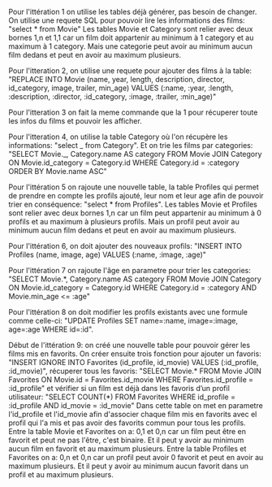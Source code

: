 Pour l'ittération 1 on utilise les tables déjà générer, pas besoin de changer. On utilise une requete SQL pour pouvoir lire les informations des films: "select \* from Movie" Les tables Movie et Category sont relier avec deux bornes 1,n et 1,1 car un film doit appartenir au minimum à 1 category et au maximum à 1 category. Mais une categorie peut avoir au minimum aucun film dedans et peut en avoir au maximum plusieurs.

Pour l'itteration 2, on utilise une requete pour ajouter des films à la table: "REPLACE INTO Movie (name, year, length, description, director, id_category, image, trailer, min_age)
VALUES (:name, :year, :length, :description, :director, :id_category, :image, :trailer, :min_age)"

Pour l'itteration 3 on fait la meme commande que la 1 pour récuperer toute les infos du films et pouvoir les afficher.

Pour l'itteration 4, on utilise la table Category où l'on récupère les informations: "select _ from Category". Et on trie les films par categories: "SELECT Movie._, Category.name AS category
FROM Movie
JOIN Category ON Movie.id_category = Category.id
WHERE Category.id = :category
ORDER BY Movie.name ASC"

Pour l'ittération 5 on rajoute une nouvelle table, la table Profiles qui permet de prendre en compte les profils ajouté, leur nom et leur age afin de pouvoir trier en conséquence: "select \* from Profiles". Les tables Movie et Profiles sont relier avec deux bornes 1,n car un film peut appartenir au minimum à 0 profils et au maximum à plusieurs profils. Mais un profil peut avoir au minimum aucun film dedans et peut en avoir au maximum plusieurs.

Pour l'ittération 6, on doit ajouter des nouveaux profils: "INSERT INTO Profiles (name, image, age) VALUES (:name, :image, :age)"

Pour l'ittération 7 on rajoute l'âge en parametre pour trier les categories: "SELECT Movie.\*, Category.name AS category
FROM Movie
JOIN Category ON Movie.id_category = Category.id
WHERE Category.id = :category
AND Movie.min_age <= :age"

Pour l'ittération 8 on doit modifier les profils existants avec une formule comme celle-ci: "UPDATE Profiles SET name=:name, image=:image, age=:age WHERE id=:id".

Début de l'ittération 9: on créé une nouvelle table pour pouvoir gérer les films mis en favorits. On créer ensuite trois fonction pour
ajouter un favoris: "INSERT IGNORE INTO Favorites (id_profile, id_movie) VALUES (:id_profile, :id_movie)",
récuperer tous les favoris: "SELECT Movie.\* FROM Movie
JOIN Favorites ON Movie.id = Favorites.id_movie
WHERE Favorites.id_profile = :id_profile"
et vérifier si un film est déjà dans les favoris d’un profil utilisateur:
"SELECT COUNT(\*) FROM Favorites WHERE id_profile = :id_profile AND id_movie = :id_movie"
Dans cette table on met en parametre l'id_profile et l'id_movie afin d'associer chaque film mis en favorits avec el profil qui l'a mis et pas avoir des favorits commun pour tous les profils.
Entre la table Movie et Favorites on a: 0,1 et 0,n car un film peut être en favorit et peut ne pas l'être, c'est binaire. Et il peut y avoir au minimum aucun film en favorit et au maximum plusieurs.
Entre la table Profiles et Favorites on a: 0,n et 0,n car un profil peut avoir 0 favorit et peut en avoir au maximum plusieurs. Et il peut y avoir au minimum aucun favorit dans un profil et au maximum plusieurs.
